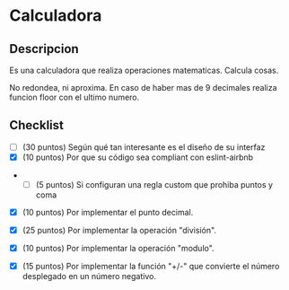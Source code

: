 # Calculadora

## Descripcion
Es una calculadora que realiza operaciones matematicas.
Calcula cosas.

No redondea, ni aproxima. En caso de haber mas de 9 decimales realiza funcion floor con el ultimo numero.

## Checklist

- [ ] (30 puntos) Según qué tan interesante es el diseño de su interfaz
- [x] (10 puntos) Por que su código sea compliant con eslint-airbnb
- - [ ] (5 puntos) Si configuran una regla custom que prohiba puntos y coma
- [x] (10 puntos) Por implementar el punto decimal.
- [x] (25 puntos) Por implementar la operación "división".
- [x] (10 puntos) Por implementar la operación "modulo".
- [x] (15 puntos) Por implementar la función "+/-"  que convierte el número desplegado en un número negativo.


